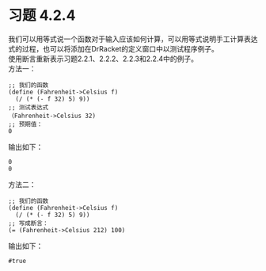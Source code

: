 # 习题 4.2.4
我们可以用等式说一个函数对于输入应该如何计算，可以用等式说明手工计算表达式的过程，也可以将添加在DrRacket的定义窗口中以测试程序例子。  
使用断言重新表示习题2.2.1、2.2.2、2.2.3和2.2.4中的例子。  
方法一：
```
;; 我们的函数
(define (Fahrenheit->Celsius f)
  (/ (* (- f 32) 5) 9))
;; 测试表达式
（Fahrenheit->Celsius 32)
;; 预期值：
0

```
输出如下：
```
0
0
```
方法二：
```
;; 我们的函数
(define (Fahrenheit->Celsius f)
  (/ (* (- f 32) 5) 9))
;; 写成断言：
(= (Fahrenheit->Celsius 212) 100)
```
输出如下：
```
#true
```
